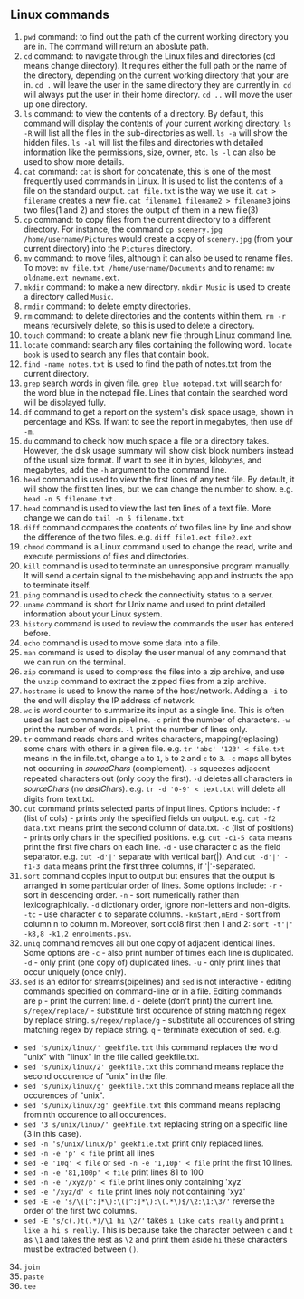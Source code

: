 ## Linux commands

1. ```pwd``` command: to find out the path of the current working directory you are in. The command will return an aboslute path.
2. ```cd``` command: to navigate through the Linux files and directories (cd means change directory). It requires either the full path or the name of the directory, depending on the current working directory that your are in. ```cd .``` will leave the user in the same directory they are currently in. ```cd``` will always put the user in their home directory. ```cd ..``` will move the user up one directory. 
3. ```ls``` command: to view the contents of a directory. By default, this command will display the contents of your current working directory. ```ls -R``` will list all the files in the sub-directories as well. ```ls -a``` will show the hidden files. ```ls -al``` will list the files and directories with detailed information like the permissions, size, owner, etc. ```ls -l``` can also be used to show more details.
4. ```cat``` command: ```cat``` is short for concatenate, this is one of the most frequently used commands in Linux. It is used to list the contents of a file on the standard output. ```cat file.txt``` is the way we use it. ```cat > filename``` creates a new file. ```cat filename1 filename2 > filename3``` joins two files(1 and 2) and stores the output of them in a new file(3)
5. ```cp``` command: to copy files from the current directory to a different directory. For instance, the command ```cp scenery.jpg /home/username/Pictures``` would create a copy of ```scenery.jpg``` (from your current directory) into the ```Pictures``` directory.
6. ```mv``` command: to move files, although it can also be used to rename files. To move: ```mv file.txt /home/username/Documents``` and to rename: ```mv oldname.ext newname.ext```.
7. ```mkdir``` command: to make a new directory. ```mkdir Music``` is used to create a directory called ```Music```.
8. ```rmdir``` command: to delete empty directories.
9. ```rm``` command: to delete directories and the contents within them. ```rm -r``` means recursively delete, so this is used to delete a directory.
10. ```touch``` command: to create a blank new file through Linux command line.
11. ```locate``` command: search any files containing the following word. ```locate book``` is used to search any files that contain book. 
12. ```find -name notes.txt``` is used to find the path of notes.txt from the current directory.
13. ```grep``` search words in given file. ```grep blue notepad.txt``` will search for the word blue in the notepad file. Lines that contain the searched word will be displayed fully.
14. ```df``` command to get a report on the system's disk space usage, shown in percentage and KSs. If want to see the report in megabytes, then use ```df -m```.
15. ```du``` command to check how much space a file or a directory takes. However, the disk usage summary will show disk block numbers instead of the usual size format. If want to see it in bytes, kilobytes, and megabytes, add the ```-h``` argument to the command line.
16. ```head``` command is used to view the first lines of any test file. By default, it will show the first ten lines, but we can change the number to show. e.g. ```head -n 5 filename.txt.```
17. ```head``` command is used to view the last ten lines of a text file. More change we can do ```tail -n 5 filename.txt```
18. ```diff``` command compares the contents of two files line by line and show the difference of the two files. e.g. ```diff file1.ext file2.ext```
19. ```chmod``` command is a Linux command used to change the read, write and execute permissions of files and directories.
20. ```kill``` command is used to terminate an unresponsive program manually. It will send a certain signal to the misbehaving app and instructs the app to terminate itself.
21. ```ping``` command is used to check the connectivity status to a server.
22. ```uname``` command is short for Unix name and used to print detailed information about your Linux system.
23. ```history``` command is used to review the commands the user has entered before.
24. ```echo``` command is used to move some data into a file.
25. ```man``` command is used to display the user manual of any command that we can run on the terminal.
26. ```zip``` command is used to compress the files into a zip archive, and use the ```unzip``` command to extract the zipped files from a zip archive.
27. ```hostname``` is used to know the name of the host/network. Adding a ```-i``` to the end will display the IP address of network.
28. ```wc``` is word counter to summarize its input as a single line. This is often used as last command in pipeline. ```-c```  print the number of characters. ```-w```  print the number of words. ```-l```  print the number of lines only.
29. ```tr``` command reads chars and writes characters, mapping(replacing) some chars with others in a given file. e.g. ```tr 'abc' '123' < file.txt``` means in the in file.txt, change `a` to `1`, `b` to `2` and `c` to `3`. ```-c``` maps all bytes not occurring in 𝑠𝑜𝑢𝑟𝑐𝑒𝐶ℎ𝑎𝑟𝑠 (complement). ```-s``` squeezes adjacent repeated characters out (only copy the first). ```-d``` deletes all characters in 𝑠𝑜𝑢𝑟𝑐𝑒𝐶ℎ𝑎𝑟𝑠 (no 𝑑𝑒𝑠𝑡𝐶ℎ𝑎𝑟𝑠). e.g. ```tr -d '0-9' < text.txt``` will delete all digits from text.txt.
30. ```cut``` command prints selected parts of input lines. Options include: ```-f``` (list of cols) - prints only the specified fields on output. e.g. ```cut -f2 data.txt``` means print the second column of data.txt. ```-c``` (list of positions) - prints only chars in the specified positions. e.g. ```cut -c1-5 data``` means print the first five chars on each line. ```-d``` - use character c as the field separator. e.g. ```cut -d'|'``` separate with vertical bar(|). And ```cut -d'|' -f1-3 data``` means print the first three columns, if '|'-separated.
31. ```sort``` command copies input to output but ensures that the output is arranged in some particular order of lines. Some options include: ```-r``` - sort in descending order. ```-n``` - sort numerically rather than lexicographically. ```-d``` dictionary order, ignore non-letters and non-digits. ```-tc``` - use character c to separate columns. ```-knStart,mEnd``` - sort from column n to column m. Moreover, sort col8 first then 1 and 2: ```sort -t'|' -k8,8 -k1,2 enrolments.psv```.
32. ```uniq``` command removes all but one copy of adjacent identical lines. Some options are ```-c``` - also print number of times each line is duplicated. ```-d``` - only print (one copy of) duplicated lines. ```-u``` - only print lines that occur uniquely (once only).
33. ```sed``` is an editor for streams(pipelines) and ```sed``` is not interactive - editing commands specified on command-line or in a file. Editing commands are ```p``` - print the current line. ```d``` - delete (don't print) the current line. ```s/regex/replace/``` - substitute first occurence of string matching regex by replace string. ```s/regex/replace/g``` - substitute all occurences of string matching regex by replace string. ```q``` - terminate execution of sed. e.g. 
- ```sed 's/unix/linux/' geekfile.txt``` this command replaces the word "unix" with "linux" in the file called geekfile.txt. 
- ```sed 's/unix/linux/2' geekfile.txt``` this command means replace the second occurence of "unix" in the file. 
- ```sed 's/unix/linux/g' geekfile.txt``` this command means replace all the occurences of "unix". 
- ```sed 's/unix/linux/3g' geekfile.txt``` this command means replacing from nth occurence to all occurences. 
- ```sed '3 s/unix/linux/' geekfile.txt``` replacing string on a specific line (3 in this case). 
- ```sed -n 's/unix/linux/p' geekfile.txt``` print only replaced lines.
- ```sed -n -e 'p' < file``` print all lines
- ```sed -e '10q' < file``` or ```sed -n -e '1,10p' < file``` print the first 10 lines.
- ```sed -n -e '81,100p' < file``` print lines 81 to 100
- ```sed -n -e '/xyz/p' < file``` print lines only containing 'xyz'
- ```sed -e '/xyz/d' < file``` print lines noly not containing 'xyz'
- ```sed -E -e 's/\([^:]*\):\([^:]*\):\(.*\)$/\2:\1:\3/'``` reverse the order of the first two columns.
- ```sed -E 's/c(.)t(.*)/\1 hi \2/'``` takes ```i like cats really``` and print ```i like a hi s really```. This is because take the character between ```c``` and ```t``` as ```\1``` and takes the rest as ```\2``` and print them aside ```hi``` these characters must be extracted between ```()```.

34. ```join```
35. ```paste```
36. ```tee```
